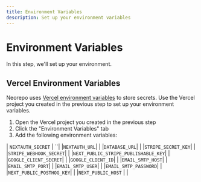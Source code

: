 ```yaml
---
title: Environment Variables
description: Set up your environment variables
---
```


# Environment Variables

In this step, we'll set up your environment.

## Vercel Environment Variables

Neorepo uses [Vercel environment variables](https://vercel.com/docs/environment-variables) to store secrets. Use the Vercel project you created in the previous step to set up your environment variables.

1. Open the Vercel project you created in the previous step
2. Click the "Environment Variables" tab
3. Add the following environment variables:

| `NEXTAUTH_SECRET` | ``|
|`NEXTAUTH_URL`| |
|`DATABASE_URL`| |
|`STRIPE_SECRET_KEY`| |
|`STRIPE_WEBHOOK_SECRET`| |
|`NEXT_PUBLIC_STRIPE_PUBLISHABLE_KEY`| |
|`GOOGLE_CLIENT_SECRET`| |
|`GOOGLE_CLIENT_ID`| |
|`EMAIL_SMTP_HOST`| |
|`EMAIL_SMTP_PORT`| |
|`EMAIL_SMTP_USER`| |
|`EMAIL_SMTP_PASSWORD`| |
|`NEXT_PUBLIC_POSTHOG_KEY`| |
|`NEXT_PUBLIC_HOST` | |
